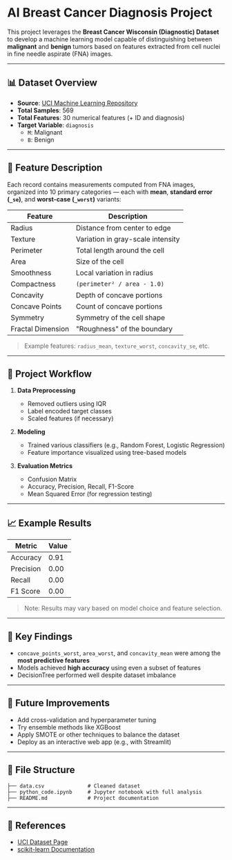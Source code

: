 # AI Breast Cancer Diagnosis Project

This project leverages the **Breast Cancer Wisconsin (Diagnostic) Dataset** to develop a machine learning model capable of distinguishing between **malignant** and **benign** tumors based on features extracted from cell nuclei in fine needle aspirate (FNA) images.

---

## 📊 Dataset Overview

- **Source**: [UCI Machine Learning Repository](https://archive.ics.uci.edu/ml/datasets/Breast+Cancer+Wisconsin+%28Diagnostic%29)  
- **Total Samples**: 569  
- **Total Features**: 30 numerical features (+ ID and diagnosis)  
- **Target Variable**: `diagnosis`  
  - `M`: Malignant  
  - `B`: Benign  

---

## 🧬 Feature Description

Each record contains measurements computed from FNA images, organized into 10 primary categories — each with **mean**, **standard error (`_se`)**, and **worst-case (`_worst`)** variants:

| Feature     | Description |
|-------------|-------------|
| Radius      | Distance from center to edge |
| Texture     | Variation in gray-scale intensity |
| Perimeter   | Total length around the cell |
| Area        | Size of the cell |
| Smoothness  | Local variation in radius |
| Compactness          | `(perimeter² / area - 1.0)` |
| Concavity         | Depth of concave portions |
| Concave Points    | Count of concave portions |
| Symmetry    | Symmetry of the cell shape |
| Fractal Dimension    | "Roughness" of the boundary |

> Example features: `radius_mean`, `texture_worst`, `concavity_se`, etc.

---

## 🧠 Project Workflow

1. **Data Preprocessing**  
   - Removed outliers using IQR  
   - Label encoded target classes  
   - Scaled features (if necessary)

2. **Modeling**  
   - Trained various classifiers (e.g., Random Forest, Logistic Regression)
   - Feature importance visualized using tree-based models

3. **Evaluation Metrics**  
   - Confusion Matrix  
   - Accuracy, Precision, Recall, F1-Score  
   - Mean Squared Error (for regression testing)

---

## 📈 Example Results

| Metric     | Value |
|------------|-------|
| Accuracy   | 0.91  |
| Precision  | 0.00  |
| Recall     | 0.00  |
| F1 Score   | 0.00 |

> Note: Results may vary based on model choice and feature selection.

---

## 📌 Key Findings

- `concave_points_worst`, `area_worst`, and `concavity_mean` were among the **most predictive features**
- Models achieved **high accuracy** using even a subset of features
- DecisionTree performed well despite dataset imbalance

---

## 🚀 Future Improvements

- Add cross-validation and hyperparameter tuning  
- Try ensemble methods like XGBoost  
- Apply SMOTE or other techniques to balance the dataset  
- Deploy as an interactive web app (e.g., with Streamlit)

---

## 📂 File Structure

```
├── data.csv              # Cleaned dataset
├── python_code.ipynb     # Jupyter notebook with full analysis
├── README.md             # Project documentation
```

---

## 🔗 References

- [UCI Dataset Page](https://archive.ics.uci.edu/ml/datasets/Breast+Cancer+Wisconsin+%28Diagnostic%29)
- [scikit-learn Documentation](https://scikit-learn.org/)
